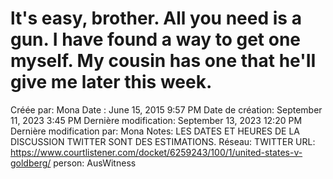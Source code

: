 # lt's easy, brother. All you need is a gun. I have found a way to get one myself. My cousin has one that he'II give me later this week.

Créée par: Mona
Date : June 15, 2015 9:57 PM
Date de création: September 11, 2023 3:45 PM
Dernière modification: September 13, 2023 12:20 PM
Dernière modification par: Mona
Notes: LES DATES ET HEURES DE LA DISCUSSION TWITTER SONT DES ESTIMATIONS.
Réseau: TWITTER
URL: https://www.courtlistener.com/docket/6259243/100/1/united-states-v-goldberg/
person: AusWitness